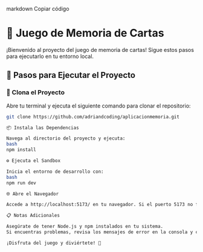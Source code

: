 markdown
Copiar código

# 🎴 Juego de Memoria de Cartas

¡Bienvenido al proyecto del juego de memoria de cartas! Sigue estos pasos para ejecutarlo en tu entorno local.

## 🚀 Pasos para Ejecutar el Proyecto

### 🔄 Clona el Proyecto

Abre tu terminal y ejecuta el siguiente comando para clonar el repositorio:

```bash
git clone https://github.com/adriandcoding/aplicacionmemoria.git

📦 Instala las Dependencias

Navega al directorio del proyecto y ejecuta:
bash
npm install

⚙️ Ejecuta el Sandbox

Inicia el entorno de desarrollo con:
bash
npm run dev

🌐 Abre el Navegador

Accede a http://localhost:5173/ en tu navegador. Si el puerto 5173 no funciona, verifica la consola donde ejecutaste npm run dev. El proyecto puede haber iniciado en un puerto diferente.

📋 Notas Adicionales

Asegúrate de tener Node.js y npm instalados en tu sistema.
Si encuentras problemas, revisa los mensajes de error en la consola y consulta la documentación o los issues del repositorio.

¡Disfruta del juego y diviértete! 🎉
```
